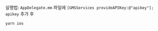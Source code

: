 
실행법: 
```AppDelegate.mm``` 파일에 
```[GMSServices provideAPIKey:@"apikey"];```
```apikey``` 추가 후

```yarn ios```
